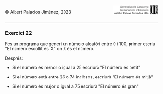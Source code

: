 <div style="display: flex; width: 100%;">
    <div style="flex: 1; padding: 0px;">
        <p>© Albert Palacios Jiménez, 2023</p>
    </div>
    <div style="flex: 1; padding: 0px; text-align: right;">
        <img src="../../assets/ieti.png" height="32" alt="Logo de IETI" style="max-height: 32px;">
    </div>
</div>
<hr/>

### Exercici 22

Fes un programa que generi un número aleatòri entre 0 i 100, primer escriu "El número escollit és: X" on X és el número.

Després:

- Si el número és menor o igual a 25 escriurà "El número és petit"

- Si el número està entre 26 o 74 inclòsos, escriurà "El número és mitjà"

- Si el número és major o igual a 75 escriurà "El número és gran"

